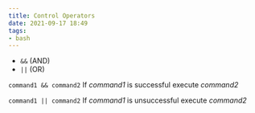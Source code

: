 ```yaml
---
title: Control Operators
date: 2021-09-17 18:49
tags:
- bash
---
```


* `&&`  (AND)
* `||`  (OR) 

`command1 && command2` If *command1* is successful execute *command2*

`command1 || command2` If *command1* is unsuccessful execute *command2*
